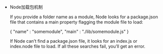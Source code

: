# 

- Node加载包机制
  
  If you provide a folder name as a module, Node looks for a package.json file that contains a main property flagging the module file to load:

  { "name" : "somemodule",
     "main" : "./lib/somemodule.js" }

  If Node can’t find a package.json file, it looks for an index.js or index.node file to load. If all these searches fail, you’ll get an error.
  